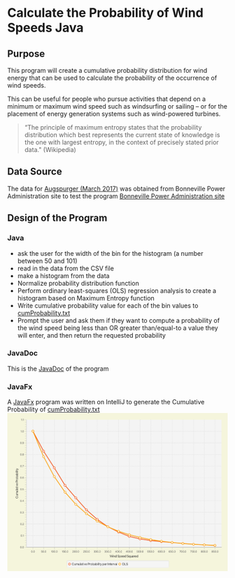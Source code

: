 # Calculate the Probability of Wind Speeds Java
## Purpose
This program will create a cumulative probability distribution for wind energy that can be used to calculate the probability of the occurrence of wind speeds. 

This can be useful for people who pursue activities that depend on a minimum or maximum wind speed such as windsurfing or sailing – or for the placement of energy generation systems such as wind-powered turbines.

> “The principle of maximum entropy states that the probability
distribution which best represents the current state of knowledge is the one with largest entropy, in
the context of precisely stated prior data." (Wikipedia)
## Data Source
The data for [Augspurger (March 2017)](Augspurger_2017_03.csv) was obtained from Bonneville Power Administration site to test the program
[Bonneville Power Administration site](https://transmission.bpa.gov/business/operations/wind/MetData/default.aspx)

## Design of the Program
### Java
- ask the user for the width of the bin for the histogram (a number between 50 and 101)
- read in the data from the CSV file
- make a histogram from the data
- Normalize probability distribution function
- Perform ordinary least-squares (OLS) regression analysis to create a histogram based on Maximum Entropy function
- Write cumulative probability value for each of the bin values to [cumProbability.txt](cumProbability.txt)
- Prompt the user and ask them if they want to compute a probability of the wind speed being less than OR greater than/equal-to a value they will enter, and then return the requested probability

### JavaDoc
This is the [JavaDoc](docs/index-all.html) of the program

### JavaFx
A [JavaFx](JavaFX-cumProbability) program was written on IntelliJ to generate the Cumulative Probability of [cumProbability.txt](cumProbability.txt)
![Cumulative Probability of Wind Speed](Cumulative_Probability_graph.png)


